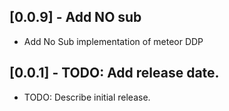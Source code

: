 ## [0.0.9] - Add NO sub

* Add No Sub implementation of meteor DDP

## [0.0.1] - TODO: Add release date.

* TODO: Describe initial release.
